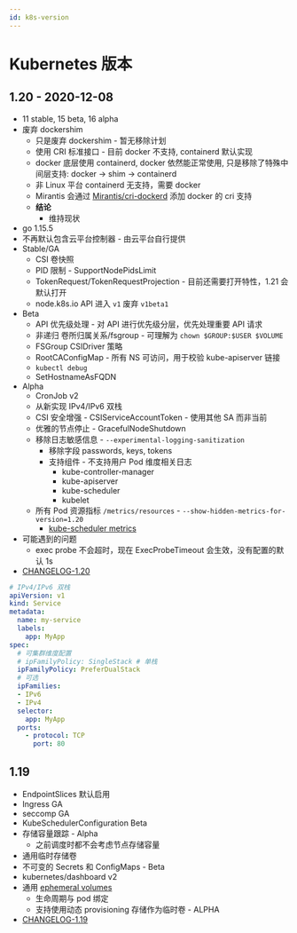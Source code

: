 ```yaml
---
id: k8s-version
---
```


# Kubernetes 版本

## 1.20 - 2020-12-08
* 11 stable, 15 beta, 16 alpha
* 废弃 dockershim
  * 只是废弃 dockershim - 暂无移除计划
  * 使用 CRI 标准接口 - 目前 docker 不支持, containerd 默认实现
  * docker 底层使用 containerd, docker 依然能正常使用, 只是移除了特殊中间层支持: docker -> shim -> containerd
  * 非 Linux 平台 containerd 无支持，需要 docker
  * Mirantis 会通过 [Mirantis/cri-dockerd](https://github.com/Mirantis/cri-dockerd) 添加 docker 的 cri 支持
  * __结论__
    * 维持现状
* go 1.15.5
* 不再默认包含云平台控制器 - 由云平台自行提供
* Stable/GA
  * CSI 卷快照
  * PID 限制 - SupportNodePidsLimit
  * TokenRequest/TokenRequestProjection - 目前还需要打开特性，1.21 会默认打开
  * node.k8s.io API 进入 `v1` 废弃 `v1beta1`
* Beta
  * API 优先级处理 - 对 API 进行优先级分层，优先处理重要 API 请求
  * 非递归 卷所归属关系/fsgroup - 可理解为 `chown $GROUP:$USER $VOLUME`
  * FSGroup CSIDriver 策略
  * RootCAConfigMap - 所有 NS 可访问，用于校验 kube-apiserver 链接
  * `kubectl debug`
  * SetHostnameAsFQDN
* Alpha
  * CronJob v2
  * 从新实现 IPv4/IPv6 双栈
  * CSI 安全增强 - CSIServiceAccountToken - 使用其他 SA 而非当前
  * 优雅的节点停止 - GracefulNodeShutdown
  * 移除日志敏感信息 - `--experimental-logging-sanitization`
    * 移除字段 passwords, keys, tokens
    * 支持组件 - 不支持用户 Pod 维度相关日志
      * kube-controller-manager
      * kube-apiserver
      * kube-scheduler
      * kubelet
  * 所有 Pod 资源指标 `/metrics/resources` - `--show-hidden-metrics-for-version=1.20`
    * [kube-scheduler metrics](https://kubernetes.io/docs/concepts/cluster-administration/system-metrics/#kube-scheduler-metrics)
* 可能遇到的问题
  * exec probe 不会超时，现在 ExecProbeTimeout 会生效，没有配置的默认 1s
* [CHANGELOG-1.20](https://github.com/kubernetes/kubernetes/blob/master/CHANGELOG/CHANGELOG-1.20.md)


```yaml
# IPv4/IPv6 双栈
apiVersion: v1
kind: Service
metadata:
  name: my-service
  labels:
    app: MyApp
spec:
  # 可集群维度配置
  # ipFamilyPolicy: SingleStack # 单栈
  ipFamilyPolicy: PreferDualStack
  # 可选
  ipFamilies:
  - IPv6
  - IPv4
  selector:
    app: MyApp
  ports:
    - protocol: TCP
      port: 80
```

## 1.19
* EndpointSlices 默认启用
* Ingress GA
* seccomp GA
* KubeSchedulerConfiguration Beta
* 存储容量跟踪 - Alpha
  * 之前调度时都不会考虑节点存储容量
* 通用临时存储卷
* 不可变的 Secrets 和 ConfigMaps - Beta
* kubernetes/dashboard v2
* 通用 [ephemeral volumes](https://kubernetes.io/docs/concepts/storage/ephemeral-volumes/)
  * 生命周期与 pod 绑定
  * 支持使用动态 provisioning 存储作为临时卷 - ALPHA
* [CHANGELOG-1.19](https://github.com/kubernetes/kubernetes/blob/master/CHANGELOG/CHANGELOG-1.19.md)
